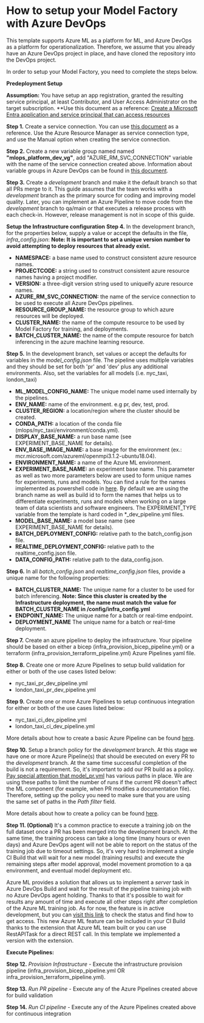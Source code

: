 # How to setup your Model Factory with Azure DevOps

This template supports Azure ML as a platform for ML, and Azure DevOps as a platform for operationalization. Therefore, we assume that you already have an Azure DevOps project in place, and have cloned the repository into the DevOps project.

In order to setup your Model Factory, you need to complete the steps below.

**Predeployment Setup**

**Assumption:**
You have setup an app registration, granted the resulting service principal, at least Contributor, and User Access Administrator on the target subscription.
**Use this document as a reference: [Create a Microsoft Entra application and service principal that can access resources](https://learn.microsoft.com/en-us/entra/identity-platform/howto-create-service-principal-portal)

**Step 1.** Create a service connection. You can use [this document](https://learn.microsoft.com/en-us/azure/devops/pipelines/library/service-endpoints?view=azure-devops&tabs=yaml) as a reference. Use the Azure Resource Manager as service connection type, and use the Manual option when creating the service connection.

**Step 2.** Create a new variable group named named **"mlops_platform_dev_vg"**, add "AZURE_RM_SVC_CONNECTION" variable with the name of the service connection created above. 
Information about variable groups in Azure DevOps can be found in [this document](https://learn.microsoft.com/en-us/azure/devops/pipelines/library/variable-groups?view=azure-devops&tabs=classic).

**Step 3.** Create a *development* branch and make it the default branch so that all PRs merge to it. This guide assumes that the team works with a *development* branch as the primary source for coding and improving model quality. Later, you can implement an Azure Pipeline to move code from the *development* branch to qa/main or that executes a release process with each check-in. However, release management is not in scope of this guide.

**Setup the Infrastructure configuration**
**Step 4.** In the development branch, for the properties below, supply a value or accept the defaults in the file, *infra_config.json*:
**Note: It is important to set a unique version number to avoid attempting to deploy resources that already exist.**
- **NAMESPACE:** a base name used to construct consistent azure resource names.
- **PROJECTCODE:** a string used to construct consistent azure resource names having a project modifier.
- **VERSION:** a three-digit version string used to uniqueify azure resource names.
- **AZURE_RM_SVC_CONNECTION:** the name of the service connection to be used to execute all Azure DevOps pipelines.
- **RESOURCE_GROUP_NAME:** the resource group to which azure resources will be deployed.
- **CLUSTER_NAME:** the name of the compute resource to be used by Model Factory for training, and deployments.
- **BATCH_CLUSTER_NAME:** the name of the compute resource for batch inferencing in the azure machine learning resource.

**Step 5.** In the development branch, set values or accept the defaults for variables in the *model_config.json* file. The pipeline uses multiple variables and they should be set for both 'pr' and 'dev' plus any additional environments. Also, set the variables for all models (i.e. nyc_taxi, london_taxi)

- **ML_MODEL_CONFIG_NAME:** The unique model name used internally by the pipelines.
- **ENV_NAME:** name of the environment. e.g pr, dev, test, prod.
- **CLUSTER_REGION:** a location/region where the cluster should be created.
- **CONDA_PATH:** a location of the conda file (mlops/nyc_taxi/environment/conda.yml).
- **DISPLAY_BASE_NAME:** a run base name (see EXPERIMENT_BASE_NAME for details).
- **ENV_BASE_IMAGE_NAME:** a base image for the environment (ex.: mcr.microsoft.com/azureml/openmpi3.1.2-ubuntu18.04).
- **ENVIRONMENT_NAME:** a name of the Azure ML environment.
- **EXPERIMENT_BASE_NAME:** an experiment base name. This parameter as well as two more parameters below are used to form unique names for experiments, runs and models. You can find a rule for the names implemented as powershell code in [here](../devops/pipeline/templates/variables_template.yml). By default we are using the branch name as well as build id to form the names that helps us to differentiate experiments, runs and models when working on a large team of data scientists and software engineers. The EXPERIMENT_TYPE variable from the template is hard coded in *_dev_pipeline.yml files.
- **MODEL_BASE_NAME:** a model base name (see EXPERIMENT_BASE_NAME for details).
- **BATCH_DEPLOYMENT_CONFIG:** relative path to the batch_config.json file.
- **REALTIME_DEPLOYMENT_CONFIG:** relative path to the realtime_config.json file.
- **DATA_CONFIG_PATH:** relative path to the data_config.json.

**Step 6.**  In all *batch_config.json* and *realtime_config.json* files, provide a unique name for the following properties:
- **BATCH_CLUSTER_NAME:** The unique name for a cluster to be used for batch inferencing. 
**Note: Since this cluster is created by the Infrastructure deployment, the name must match the value for BATCH_CLUSTER_NAME in /config/infra_config.yml**
- **ENDPOINT_NAME:** The unique name for a batch or real-time endpoint.
- **DEPLOYMENT_NAME** The unique name for a batch or real-time deployment.

**Step 7.** Create an azure pipeline to deploy the infrastructure.  Your pipeline should be based on either a bicep (infra_provision_bicep_pipeline.yml) or a terraform (infra_provision_terraform_pipeline.yml) Azure Pipelines yaml file. 

**Step 8.** Create one or more Azure Pipelines to setup build validation for either or both of the use cases listed below:
- nyc_taxi_pr_dev_pipeline.yml
- london_taxi_pr_dev_pipeline.yml

**Step 9.** Create one or more Azure Pipelines to setup continuous integration for either or both of the use cases listed below:
- nyc_taxi_ci_dev_pipeline.yml
- london_taxi_ci_dev_pipeline.yml

More details about how to create a basic Azure Pipeline can be found [here](https://learn.microsoft.com/en-us/azure/devops/pipelines/create-first-pipeline?view=azure-devops&tabs).

**Step 10.** Setup a branch policy for the *development* branch. At this stage we have one or more Azure Pipeline(s) that should be executed on every PR to the *development* branch. At the same time successful completion of the build is not a requirement. So, it's important to add our PR build as a policy. [Pay special attention that model_pr.yml](../devops/pipeline/platform_pr_dev_pipeline.yml) has various paths in place. We are using these paths to limit the number of runs if the current PR doesn't affect the ML component (for example, when PR modifies a documentation file). Therefore, setting up the policy you need to make sure that you are using the same set of paths in the *Path filter* field.

More details about how to create a policy can be found [here](https://learn.microsoft.com/en-us/azure/devops/repos/git/branch-policies?view=azure-devops&tabs=browser).

**Step 11. (Optional)** It's a common practice to execute a training job on the full dataset once a PR has been merged into the development branch. At the same time, the training process can take a long time (many hours or even days) and Azure DevOps agent will not be able to report on the status of the training job due to timeout settings. So, it's very hard to implement a single CI Build that will wait for a new model (training results) and execute the remaining steps after model approval, model movement promotion to a qa environment, and eventual model deployment etc.

Azure ML provides a solution that allows us to implement a *server* task in Azure DevOps Build and wait for the result of the pipeline training job with no Azure DevOps agent holding. Thanks to that it's possible to wait for results any amount of time and execute all other steps right after completion of the Azure ML training job. As for now, the feature is in active development, but you can [visit this link](https://github.com/Azure/azure-mlops-automation) to check the status and find how to get access. This new Azure ML feature can be included in your CI Build thanks to the extension that Azure ML team built or you can use RestAPITask for a direct REST call. In this template we implemented a version with the extension.


**Execute Pipelines:**

**Step 12.** *Provision Infrastructure* - Execute the infrastructure provision pipeline (infra_provision_bicep_pipeline.yml OR infra_provision_terraform_pipeline.yml).

**Step 13.** *Run PR pipeline* - Execute any of the Azure Pipelines created above for build validation

**Step 14.** *Run CI pipeline* - Execute any of the Azure Pipelines created above for continuous integration
